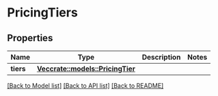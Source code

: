 # PricingTiers

## Properties

Name | Type | Description | Notes
------------ | ------------- | ------------- | -------------
**tiers** | [**Vec<crate::models::PricingTier>**](PricingTier.md) |  | 

[[Back to Model list]](../README.md#documentation-for-models) [[Back to API list]](../README.md#documentation-for-api-endpoints) [[Back to README]](../README.md)


